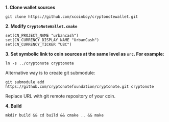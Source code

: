 **1. Clone wallet sources**

```
git clone https://github.com/xcoinboy/cryptonotewallet.git
```

**2. Modify `CryptoNoteWallet.cmake`**
 
```
set(CN_PROJECT_NAME "urbancash")
set(CN_CURRENCY_DISPLAY_NAME "UrbanCash")
set(CN_CURRENCY_TICKER "UBC")
```

**3. Set symbolic link to coin sources at the same level as `src`. For example:**

```
ln -s ../cryptonote cryptonote
```

Alternative way is to create git submodule:

```
git submodule add https://github.com/cryptonotefoundation/cryptonote.git cryptonote
```

Replace URL with git remote repository of your coin.

**4. Build**

```
mkdir build && cd build && cmake .. && make
```
